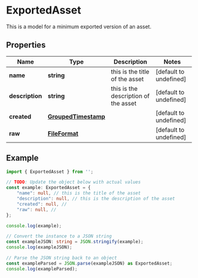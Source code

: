 
# ExportedAsset

This is a model for a minimum exported version of an asset.

## Properties

Name | Type | Description | Notes
------------ | ------------- | ------------- | -------------
**name** | **string** | this is the title of the asset  | [default to undefined]
**description** | **string** | this is the description of the asset | [default to undefined]
**created** | [**GroupedTimestamp**](GroupedTimestamp) |  | [default to undefined]
**raw** | [**FileFormat**](FileFormat) |  | [default to undefined]

## Example

```typescript
import { ExportedAsset } from '';

// TODO: Update the object below with actual values
const example: ExportedAsset = {
    "name": null, // this is the title of the asset 
    "description": null, // this is the description of the asset
    "created": null, // 
    "raw": null, // 
};

console.log(example);

// Convert the instance to a JSON string
const exampleJSON: string = JSON.stringify(example);
console.log(exampleJSON);

// Parse the JSON string back to an object
const exampleParsed = JSON.parse(exampleJSON) as ExportedAsset;
console.log(exampleParsed);
```




